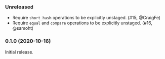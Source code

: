 ### Unreleased

- Require `short_hash` operations to be explicitly unstaged. (#15, @CraigFe)
- Require `equal` and `compare` operations to be explicitly unstaged. (#16, @samoht)

### 0.1.0 (2020-10-16)

Initial release.
